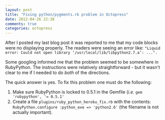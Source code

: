 ```yaml
---
layout: post
title: "Fixing python/pygments.rb problem in Octopress"
date: 2012-04-26 22:38
comments: true
categories: octopress 
---
```


After I posted my last blog post it was reported to me that my code blocks
were no displaying properly. The readers were seeing an error like: `"Liquid
error: Could not open library ‘/usr/local/lib/libpython2.7.a’: ...".`

Some googling informed me that the problem seemed to be somewhere in
RubyPython. The instructions were relatively straightforward - but it wasn't
clear to me if I needed to do *both* of the directions.

The quick answer is yes. To fix this problem one must do the following:

 1. Make sure RubyPython is locked to 0.5.1 in the Gemfile (*i.e.* `gem
    'rubypython', '= 0.5.1'`
 1. Create a file `plugins/ruby_python_heroku_fix.rb` with the contents:
    `RubyPython.configure :python_exe => 'python2.6'` (the filename is not
    actually important).

